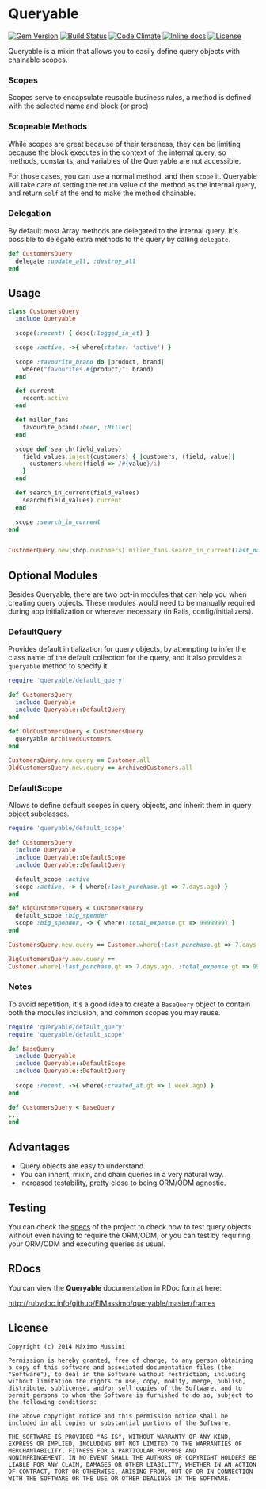 Queryable
=====================
[![Gem Version](https://badge.fury.io/rb/queryable.svg)](http://badge.fury.io/rb/queryable)
[![Build Status](https://travis-ci.org/ElMassimo/queryable.svg)](https://travis-ci.org/ElMassimo/queryable)
[![Code Climate](https://codeclimate.com/github/ElMassimo/queryable.png)](https://codeclimate.com/github/ElMassimo/queryable)
[![Inline docs](http://inch-ci.org/github/ElMassimo/queryable.svg)](http://inch-ci.org/github/ElMassimo/queryable)
[![License](https://img.shields.io/badge/license-MIT-blue.svg)](https://github.com/ElMassimo/queryable/blob/master/LICENSE.txt)
<!-- [![Coverage Status](https://coveralls.io/repos/ElMassimo/queryable/badge.png)](https://coveralls.io/r/ElMassimo/queryable) -->

Queryable is a mixin that allows you to easily define query objects with chainable scopes.

### Scopes

Scopes serve to encapsulate reusable business rules, a method is defined with
the selected name and block (or proc)

### Scopeable Methods

While scopes are great because of their terseness, they can be limiting because
the block executes in the context of the internal query, so methods, constants,
and variables of the Queryable are not accessible.

For those cases, you can use a normal method, and then `scope` it. Queryable
will take care of setting the return value of the method as the internal query,
and return `self` at the end to make the method chainable.

### Delegation

By default most Array methods are delegated to the internal query. It's possible
to delegate extra methods to the query by calling `delegate`.
```ruby
def CustomersQuery
  delegate :update_all, :destroy_all
end
```

## Usage
```ruby
class CustomersQuery
  include Queryable

  scope(:recent) { desc(:logged_in_at) }

  scope :active, ->{ where(status: 'active') }

  scope :favourite_brand do |product, brand|
    where("favourites.#{product}": brand)
  end

  def current
    recent.active
  end

  def miller_fans
    favourite_brand(:beer, :Miller)
  end

  scope def search(field_values)
    field_values.inject(customers) { |customers, (field, value)|
      customers.where(field => /#{value}/i)
    }
  end

  def search_in_current(field_values)
    search(field_values).current
  end

  scope :search_in_current
end


CustomerQuery.new(shop.customers).miller_fans.search_in_current(last_name: 'M')
```

## Optional Modules
Besides Queryable, there are two opt-in modules that can help you when creating
query objects. These modules would need to be manually required during app
initialization or wherever necessary (in Rails, config/initializers).

### DefaultQuery
Provides default initialization for query objects, by attempting to infer the
class name of the default collection for the query, and it also provides a
`queryable` method to specify it.

```ruby
require 'queryable/default_query'

def CustomersQuery
  include Queryable
  include Queryable::DefaultQuery
end

def OldCustomersQuery < CustomersQuery
  queryable ArchivedCustomers
end

CustomersQuery.new.query == Customer.all
OldCustomersQuery.new.query == ArchivedCustomers.all
```
### DefaultScope
Allows to define default scopes in query objects, and inherit them in query
object subclasses.

```ruby
require 'queryable/default_scope'

def CustomersQuery
  include Queryable
  include Queryable::DefaultScope
  include Queryable::DefaultQuery

  default_scope :active
  scope :active, -> { where(:last_purchase.gt => 7.days.ago) }
end

def BigCustomersQuery < CustomersQuery
  default_scope :big_spender
  scope :big_spender, -> { where(:total_expense.gt => 9999999) }
end

CustomersQuery.new.query == Customer.where(:last_purchase.gt => 7.days.ago)

BigCustomersQuery.new.query ==
Customer.where(:last_purchase.gt => 7.days.ago, :total_expense.gt => 9999999)
```

### Notes
To avoid repetition, it's a good idea to create a `BaseQuery` object
to contain both the modules inclusion, and common scopes you may reuse.

```ruby
require 'queryable/default_query'
require 'queryable/default_scope'

def BaseQuery
  include Queryable
  include Queryable::DefaultScope
  include Queryable::DefaultQuery
  
  scope :recent, ->{ where(:created_at.gt => 1.week.ago) }
end

def CustomersQuery < BaseQuery
...
end
```

## Advantages

* Query objects are easy to understand.
* You can inherit, mixin, and chain queries in a very natural way.
* Increased testability, pretty close to being ORM/ODM agnostic.

## Testing

You can check the [specs](https://github.com/ElMassimo/queryable/tree/master/spec) of the project
to check how to test query objects without even having to require the ORM/ODM, or
you can test by requiring your ORM/ODM and executing queries as usual.

## RDocs

You can view the **Queryable** documentation in RDoc format here:

http://rubydoc.info/github/ElMassimo/queryable/master/frames


License
--------

    Copyright (c) 2014 Máximo Mussini

    Permission is hereby granted, free of charge, to any person obtaining
    a copy of this software and associated documentation files (the
    "Software"), to deal in the Software without restriction, including
    without limitation the rights to use, copy, modify, merge, publish,
    distribute, sublicense, and/or sell copies of the Software, and to
    permit persons to whom the Software is furnished to do so, subject to
    the following conditions:

    The above copyright notice and this permission notice shall be
    included in all copies or substantial portions of the Software.

    THE SOFTWARE IS PROVIDED "AS IS", WITHOUT WARRANTY OF ANY KIND,
    EXPRESS OR IMPLIED, INCLUDING BUT NOT LIMITED TO THE WARRANTIES OF
    MERCHANTABILITY, FITNESS FOR A PARTICULAR PURPOSE AND
    NONINFRINGEMENT. IN NO EVENT SHALL THE AUTHORS OR COPYRIGHT HOLDERS BE
    LIABLE FOR ANY CLAIM, DAMAGES OR OTHER LIABILITY, WHETHER IN AN ACTION
    OF CONTRACT, TORT OR OTHERWISE, ARISING FROM, OUT OF OR IN CONNECTION
    WITH THE SOFTWARE OR THE USE OR OTHER DEALINGS IN THE SOFTWARE.
